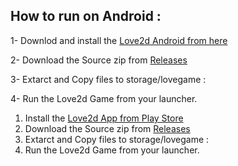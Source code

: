 ## How to run on Android :
1- Downlod and install the [Love2d Android from here](https://github.com/love2d/love/releases/tag/11.5)

2- Download the Source zip from [Releases](https://github.com/0bamo0/Love2d/releases)

3- Extarct and Copy files to storage/lovegame :

4- Run the Love2d Game from your launcher.


 1. Install the [Love2d App from Play
    Store](https://play.google.com/store/apps/details?id=org.love2d.android)
 2. Download the Source zip from
    [Releases](https://github.com/0bamo0/Love2d/releases)
 3. Extarct and Copy files to storage/lovegame :
 4. Run the Love2d Game from your launcher.
